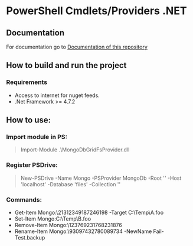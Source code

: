 # PowerShell Cmdlets/Providers .NET

## Documentation
For documentation go to [Documentation of this repository](Docs/index.md)

## How to build and run the project
### Requirements
- Access to internet for nuget feeds.
- .Net Framework >= 4.7.2

## How to use:
### Import module in PS:

> Import-Module .\MongoDbGridFsProvider.dll

### Register PSDrive:
> New-PSDrive -Name Mongo -PSProvider MongoDb -Root '' -Host 'localhost' -Database 'files' -Collection ''

### Commands:
- Get-Item Mongo:\21312349187246198 -Target C:\Temp\A.foo
- Set-Item Mongo:C:\Temp\B.foo
- Remove-Item Mongo:\123769231768231876
- Rename-Item Mongo:\93097432780089734 -NewName Fail-Test.backup


